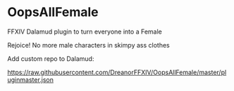 # OopsAllFemale
FFXIV Dalamud plugin to turn everyone into a Female

Rejoice! No more male characters in skimpy ass clothes

Add custom repo to Dalamud:

https://raw.githubusercontent.com/DreanorFFXIV/OopsAllFemale/master/pluginmaster.json
